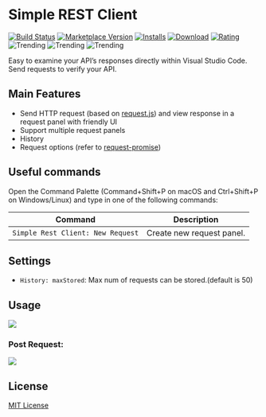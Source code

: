 # Simple REST Client
[![Build Status](https://travis-ci.org/HoangNguyen17193/vscode-simple-rest-client.svg?branch=master)](https://travis-ci.org/HoangNguyen17193/vscode-simple-rest-client) [![Marketplace Version](https://vsmarketplacebadge.apphb.com/version-short/Tino.simple-rest-client.svg?logo=visual-studio-code&color=blue)](https://marketplace.visualstudio.com/items?itemName=Tino.simple-rest-client) [![Installs](https://vsmarketplacebadge.apphb.com/installs-short/Tino.simple-rest-client.svg?color=blue)](https://marketplace.visualstudio.com/items?itemName=Tino.simple-rest-client) [![Download](https://vsmarketplacebadge.apphb.com/downloads-short/Tino.simple-rest-client.svg?color=blue)](https://marketplace.visualstudio.com/items?itemName=Tino.simple-rest-client) [![Rating](https://vsmarketplacebadge.apphb.com/rating-short/Tino.simple-rest-client.svg?color=blue)](https://marketplace.visualstudio.com/items?itemName=Tino.simple-rest-client) ![Trending](https://vsmarketplacebadge.apphb.com/trending-daily/Tino.simple-rest-client.svg?color=blue) ![Trending](https://vsmarketplacebadge.apphb.com/trending-weekly/Tino.simple-rest-client.svg?color=blue) ![Trending](https://vsmarketplacebadge.apphb.com/trending-monthly/Tino.simple-rest-client.svg?color=blue)

Easy to examine your API’s responses directly within Visual Studio Code. Send requests to verify your API.

## Main Features
- Send HTTP request (based on [request.js](https://github.com/request/request)) and view response in a request panel with friendly UI
- Support multiple request panels
- History
- Request options (refer to [request-promise](https://www.npmjs.com/package/request-promise))

## Useful commands
Open the Command Palette (Command+Shift+P on macOS and Ctrl+Shift+P on Windows/Linux) and type in one of the following commands:

Command | Description
--- | ---
```Simple Rest Client: New Request``` | Create new request panel.

## Settings

* `History: maxStored`: Max num of requests can be stored.(default is 50)

## Usage
![](https://raw.githubusercontent.com/HoangNguyen17193/vscode-simple-rest-client/master/design/screen-shots/v1/screen-shots.gif)

### Post Request:
![](https://raw.githubusercontent.com/HoangNguyen17193/vscode-simple-rest-client/master/design/screen-shots/new-post.png)

## License
[MIT License](LICENSE)
